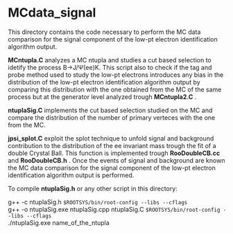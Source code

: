 # MCdata_signal

This directory contains the code necessary to perform the MC data comparison for the signal component of the low-pt electron identification algorithm output.

**MCntupla.C** analyzes a MC ntupla and studies a cut based selection to idetify the process B->J/&Psi;(ee)K. This script also to check if the tag and probe method used 
to study the low-pt electrons introduces any bias in the distribution of the low-pt electron identification algorithm output by comparing this distribution with the one obtained from the MC of the same process but at the generator level analyzed trough **MCntupla2.C** . 

**ntuplaSig.C** implements the cut based selection studied on the MC and compare the distribution of the number of primary verteces with the one from the MC.

**jpsi_splot.C** exploit the splot technique to unfold signal and background contribution to the distribution of the ee invariant mass trough the fit of a double Crystal Ball. This function is implemented trough **RooDoubleCB.cc** and **RooDoubleCB.h** . Once the events of signal and background are known the MC data comparison for the signal component of the low-pt electron identification algorithm output is performed.

To compile **ntuplaSig.h** or any other script in this directory:

g++ -c ntuplaSig.h `$ROOTSYS/bin/root-config --libs --cflags`<br/>
g++ -o ntuplaSig.exe ntuplaSig.cpp ntuplaSig.C `$ROOTSYS/bin/root-config --libs --cflags`<br/>
./ntuplaSig.exe name_of_the_ntupla
